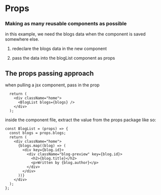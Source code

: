 # Props

### Making as many reusable components as possible

in this example, we need the blogs data when the component is saved somewhere else.

1. redeclare the blogs data in the new component

2. pass the data into the blogList component as props

## The props passing approach

when pulling a jsx component, pass in the prop

```
  return (
    <div className="home">
      <BlogList blogs={blogs} />
    </div>
  );
```

inside the component file, extract the value from the props package like so:

```
const BlogList = (props) => {
  const blogs = props.blogs;
  return (
    <div className="home">
      {blogs.map((blog) => (
        <div key={blog.id}>
          <div className="blog-preview" key={blog.id}>
            <h2>{blog.title}</h2>
            <p>Written by {blog.author}</p>
          </div>
        </div>
      ))}
    </div>
  );
};
```
